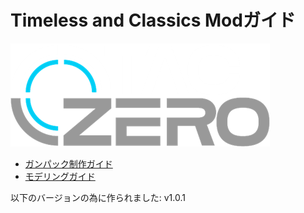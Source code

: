 # Timeless and Classics Modガイド

![アイコン](/icon.png)

 - [ガンパック制作ガイド](./gunpack)
 - [モデリングガイド](./model_guide)

 以下のバージョンの為に作られました: v1.0.1
